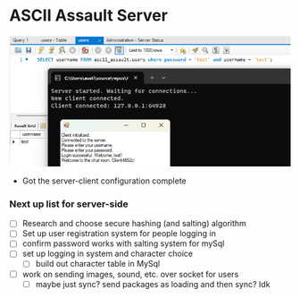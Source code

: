 # ASCII Assault Server

![Server-Client Diagram](https://github.com/DapperBanana/ASCIIAssaultServer/blob/master/Server_Client_Communication.png)

 - Got the server-client configuration complete

### Next up list for server-side
- [ ] Research and choose secure hashing (and salting) algorithm
- [ ] Set up user registration system for people logging in
- [ ] confirm password works with salting system for mySql
- [ ] set up logging in system and character choice
  - [ ] build out character table in MySql
- [ ] work on sending images, sound, etc. over socket for users
  - [ ] maybe just sync? send packages as loading and then sync? Idk

